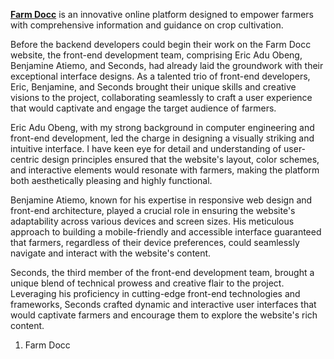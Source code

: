 <b>[ Farm Docc](#1)</b> is an innovative online platform designed to empower farmers with comprehensive information and guidance on crop cultivation.

Before the backend developers could begin their work on the Farm Docc website, the front-end development team, comprising Eric Adu Obeng, Benjamine Atiemo, and Seconds, had already laid the groundwork with their exceptional interface designs. As a talented trio of front-end developers, Eric, Benjamine, and Seconds brought their unique skills and creative visions to the project, collaborating seamlessly to craft a user experience that would captivate and engage the target audience of farmers.

Eric Adu Obeng, with my strong background in computer engineering and front-end development, led the charge in designing a visually striking and intuitive interface. I have keen eye for detail and understanding of user-centric design principles ensured that the website's layout, color schemes, and interactive elements would resonate with farmers, making the platform both aesthetically pleasing and highly functional.

Benjamine Atiemo, known for his expertise in responsive web design and front-end architecture, played a crucial role in ensuring the website's adaptability across various devices and screen sizes. His meticulous approach to building a mobile-friendly and accessible interface guaranteed that farmers, regardless of their device preferences, could seamlessly navigate and interact with the website's content.

Seconds, the third member of the front-end development team, brought a unique blend of technical prowess and creative flair to the project. Leveraging his proficiency in cutting-edge front-end technologies and frameworks, Seconds crafted dynamic and interactive user interfaces that would captivate farmers and encourage them to explore the website's rich content.


1.  Farm Docc<a id=1></a>
